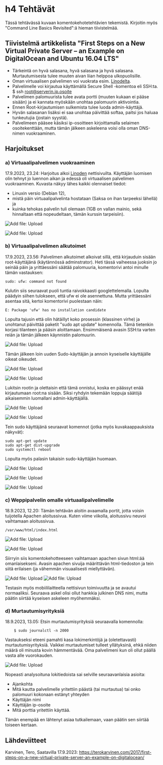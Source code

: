# h4 Tehtävät

Tässä tehtävässä kuvaan komentokehotetehtävien tekemistä. Kirjoitin myös "Command Line Basics Revisited":ä hieman tiivistelmää.

## Tiivistelmä artikkelista "First Steps on a New Virtual Private Server – an Example on DigitalOcean and Ubuntu 16.04 LTS"

- Tärkeintä on hyvä salasana, hyvä salasana ja hyvä salasana. Murtautumisesta tulee muuten aivan liian helppoa ulkopuolisille.
- Oman virtuaalisen palvelimen voi vuokrata esim. [Linodelta](https://www.linode.com/).
- Palvelimelle voi kirjautua käyttämällä Secure Shell -komentoa eli SSH:ta.
        $ ssh root@serverin.ip.osoite
- Palvelimen palomuurista tulee avata portti (muuten kukaan ei pääse sisään) ja ei kannata myöskään unohtaa palomuurin aktivointia.
- Ennen Root-kirjautumisen sulkemista tulee luoda admin-käyttäjä.
- Hyvän salasanan lisäksi ei saa unohtaa päivittää softaa, paitsi jos haluaa tunkeutujia (jostain syystä).
- Palvelimeen pääsee käsiksi ip-osoitteen kirjoittamalla selaimen osoitekenttään, mutta tämän jälkeen askeleena voisi olla oman DNS-nimen vuokraaminen.



## Harjoitukset

### a) Virtuaalipalvelimen vuokraaminen

17.9.2023, 23.24:
Harjoitus alkoi [Linoden](https://www.linode.com/) nettisivuilta. Käyttäjän luomisen olin tehnyt jo luennon aikan ja edessä oli virtuaalisen palvelimen vuokraaminen. Kuvasta näkyy lähes kaikki olennaiset tiedot: 
- Linuxin versio (Debian 12),
- mistä päin virtuaalipalvelinta hostataan (Saksa on ihan tarpeeksi lähellä) ja
- kuinka tehokas palvelin tuli olemaan (1GB on vallan mainio, sekä hinnaltaan että nopeudeltaan, tämän kurssin tarpeisiin).

    

![Add file: Upload](a1MuistinMäärä.png)


![Add file: Upload](a2Toimii.png)



### b) Virtuaalipalvelimen alkutoimet

17.9.2023, 23.56:
Palvelimen alkutoimet alkoivat sillä, että kirjauduin sisään root-käyttäjänä (käytännössä adminstrator). Heti tässä vaiheessa juoksin jo seinää päin ja yrittäessäni säätää palomuuria, komentorivi antoi minulle tämän vastauksen:

    sudo: ufw: command not found

Kulutin siis seuraavat puoli tuntia raivokkaasti googlettelemalla. Lopulta päädyin siihen tulokseen, että ufw ei ole asennettuna. Mutta yrittäessäni asentaa sitä, kertoi komentorivi puolestaan näin:

    E: Package 'ufw' has no installation candidate

Lopulta tajusin että olin hätäillyt koko prosessin (klassinen virhe) ja unohtanut päivittää paketit "sudo apt update" komennolla. Tämä tietenkin korjasi tilanteen ja pääsin aloittamaan. Ensimmäisenä avasin SSH:ta varten 
reiän ja tämän jälkeen käynnistin palomuurin.


![Add file: Upload](b1RootFirewall.png)



Tämän jälkeen loin uuden Sudo-käyttäjän ja annoin kyseiselle käyttäjälle oikeat oikeudet.


![Add file: Upload](b2RootSudoUser.png)

![Add file: Upload](b3RootSudoUserSudo.png)



Lukitsin rootin ja olettaisin että tämä onnistui, koska en päässyt enää kirjautumaan root:na sisään. Siksi ryhdyin tekemään loppuja säätöjä aikaisemmin luomallani admin-käyttäjällä.


![Add file: Upload](b4RootLock.png)

![Add file: Upload](b5RootTaco.png)


Tein sudo käyttäjänä seuraavat komennot (jotka myös kuvakaappauksista näkyvät):

    sudo apt-get update
    sudo apt-get dist-upgrade
    sudo systemctl reboot

Lopulta myös palasin takaisin sudo-käyttäjän huomaan.

![Add file: Upload](b6SudoUpdates.png)

![Add file: Upload](b7SudoReboot.png)

![Add file: Upload](b8ReEntry.png)



### c) Weppipalvelin omalle virtuaalipalvelimelle

18.9.2023, 12.20:
Tämän tehtävän aloitin avaamalla portit, jotta voisin tuijotella Apachen aloitussivua. Kuten viime viikolla, aloitussivu neuvoi vaihtamaan aloitussivua.

    /var/www/html/index.html


![Add file: Upload](c1PorttienAvaaminenStatus.png)

![Add file: Upload](c2NettisivuAuki.png)



Siirryin siis komentokehotteeseen vaihtamaan apachen sivun html:ää omanlaisekseni. Avasin apachen sivuija määrittävän html-tiedoston ja tein siitä erilaisen (ja vähemmän visuaalisesti miellyttävän).


![Add file: Upload](c3HTML.png)
![Add file: Upload](c4Toimii.png)



Testasin myös mobiililaitteella nettisivun toimivuutta ja se avautui normaaliksi. Seuraava askel olisi ollut hankkia julkinen DNS nimi, mutta päätin siirtää kyseisen askeleen myöhemmäksi.




### d) Murtautumisyrityksiä

18.9.2023, 13.05:
Etsin murtautumisyrityksiä seuraavalla komennolla:

        $ sudo journalctl -n 2000


Vastaukseksi eteeni pamahti kasa lokimerkintöjä ja (oletettavasti) murtautumisyrityksiä. Vaikkei murtautumiset tulleet yllätyksinä, ehkä niiden määrä oli minusta kovin hämmentävää. Oma palvelimeni kun oli ollut päällä vasta alle vuorokauden.


![Add file: Upload](d1Murtautumisia.png)



Nopeasti analysoituna lokitiedoista sai selville seuraavanlaisia asioita:
- Ajankohta
- Mitä kautta palvelimelle yritettiin päästä (tai murtautua) tai onko palomuuri kokonaan estänyt yhteyden
- Käyttäjän nimi
- Käyttäjän ip-osoite
- Mitä porttia yritettiin käyttää.


Tämän enempää en lähtenyt asiaa tutkailemaan, vaan päätin sen siirtää toiseen kertaan.



## Lähdeviitteet

Karvinen, Tero, Saatavilla 17.9.2023: https://terokarvinen.com/2017/first-steps-on-a-new-virtual-private-server-an-example-on-digitalocean/

